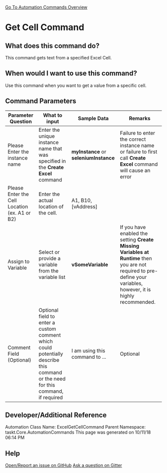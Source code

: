 <!--TITLE: Get Cell Command -->
<!-- SUBTITLE: a command in the Excel Commands group. -->
[Go To Automation Commands Overview](/automation-commands)


# Get Cell Command


## What does this command do?
This command gets text from a specified Excel Cell.


## When would I want to use this command?
Use this command when you want to get a value from a specific cell.


## Command Parameters
| Parameter Question   	| What to input  	|  Sample Data 	| Remarks  	|
| ---                    | ---               | ---           | ---       |
|Please Enter the instance name|Enter the unique instance name that was specified in the **Create Excel** command|**myInstance** or **seleniumInstance**|Failure to enter the correct instance name or failure to first call **Create Excel** command will cause an error|
|Please Enter the Cell Location (ex. A1 or B2)|Enter the actual location of the cell.|A1, B10, [vAddress]||
|Assign to Variable|Select or provide a variable from the variable list|**vSomeVariable**|If you have enabled the setting **Create Missing Variables at Runtime** then you are not required to pre-define your variables, however, it is highly recommended.|
|Comment Field (Optional)|Optional field to enter a custom comment which could potentially describe this command or the need for this command, if required|I am using this command to ...|Optional|


## Developer/Additional Reference
Automation Class Name: ExcelGetCellCommand
Parent Namespace: taskt.Core.AutomationCommands
This page was generated on 10/11/18 06:14 PM


## Help
[Open/Report an issue on GitHub](https://github.com/saucepleez/taskt/issues/new)
[Ask a question on Gitter](https://gitter.im/taskt-rpa/Lobby)
